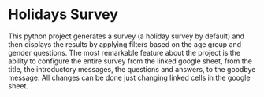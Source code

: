 # Holidays Survey
<image scr="assets/readme-files/main-image.png" width = "600px"></image><br>
This python project generates a survey (a holiday survey by default) and then displays the results by applying filters based on the age group and gender questions.
The most remarkable feature about the project is the ability to configure the entire survey from the linked google sheet, from the title, the introductory messages, the questions and answers, to the goodbye message.
All changes can be done just changing linked cells in the google sheet.